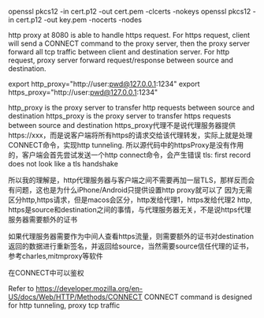 openssl pkcs12 -in cert.p12 -out cert.pem -clcerts -nokeys
openssl pkcs12 -in cert.p12 -out key.pem -nocerts -nodes


http proxy at 8080 is able to handle https request.
For https request, client will send a CONNECT command to the proxy server, then the proxy server 
forward all tcp traffic between client and destination server.
For http request, proxy server forward request/response between source and destination. 


export http_proxy="http://user:pwd@127.0.0.1:1234"
export https_proxy="http://user:pwd@127.0.0.1:1234"

http_proxy is the proxy server to transfer http requests between source and destination
https_proxy is the proxy server to transfer https requests between source and destination
https_proxy代理不是说代理服务器提供 https://xxx，而是说客户端将所有https的请求交给该代理转发，实际上就是处理CONNECT命令，实现http tunneling. 
所以源代码中的httpsProxy是没有作用的，客户端会首先尝试发送一个http connect命令，会产生错误 tls: first record does not look like a tls handshake 

所以我的理解是，http代理服务器与客户端之间不需要再加一层TLS，那样反而会有问题，这也是为什么iPhone/Android只提供设置http proxy就可以了
因为无需区分http,https请求，但是macos会区分，http发给代理1，https发给代理2
http, https是source和destination之间的事情，与代理服务器无关，不是说https代理服务器需要额外的证书


如果代理服务器需要作为中间人查看https流量，则需要额外的证书对destination返回的数据进行重新签名，并返回给source，当然需要source信任代理的证书，参考charles,mitmproxy等软件

在CONNECT中可以鉴权

Refer to https://developer.mozilla.org/en-US/docs/Web/HTTP/Methods/CONNECT 
CONNECT command is designed for http tunneling, proxy tcp traffic
